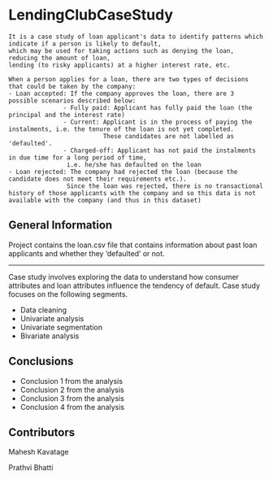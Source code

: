 # LendingClubCaseStudy
``` 
It is a case study of loan applicant's data to identify patterns which indicate if a person is likely to default,
which may be used for taking actions such as denying the loan, reducing the amount of loan, 
lending (to risky applicants) at a higher interest rate, etc.

When a person applies for a loan, there are two types of decisions that could be taken by the company:
- Loan accepted: If the company approves the loan, there are 3 possible scenarios described below:
               - Fully paid: Applicant has fully paid the loan (the principal and the interest rate)
               - Current: Applicant is in the process of paying the instalments, i.e. the tenure of the loan is not yet completed. 
                          These candidates are not labelled as 'defaulted'.
               - Charged-off: Applicant has not paid the instalments in due time for a long period of time, 
                i.e. he/she has defaulted on the loan 
- Loan rejected: The company had rejected the loan (because the candidate does not meet their requirements etc.). 
                Since the loan was rejected, there is no transactional history of those applicants with the company and so this data is not available with the company (and thus in this dataset)
``` 

<!-- You can include any other section that is pertinent to your problem -->

## General Information
Project contains the loan.csv file that contains information about past loan applicants and whether they ‘defaulted’ or not.
- - - -
Case study involves exploring the data to understand how consumer attributes and loan attributes influence the tendency of default.
Case study focuses on the following segments. 
  - Data cleaning
  - Univariate analysis 
  - Univariate segmentation 
  - Bivariate analysis 


## Conclusions
- Conclusion 1 from the analysis
- Conclusion 2 from the analysis
- Conclusion 3 from the analysis
- Conclusion 4 from the analysis



## Contributors
Mahesh Kavatage 

Prathvi Bhatti
